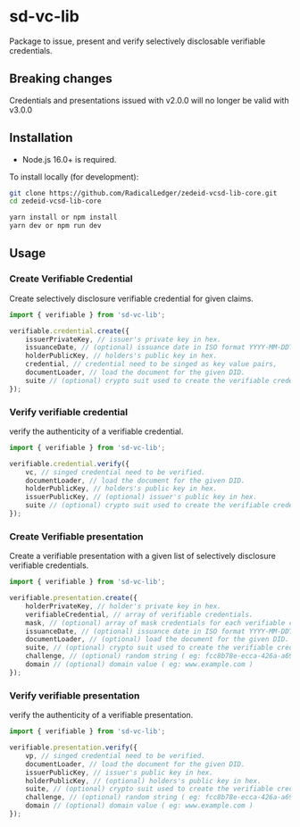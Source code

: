 # sd-vc-lib

Package to issue, present and verify selectively disclosable verifiable credentials.

## Breaking changes

Credentials and presentations issued with v2.0.0 will no longer be valid with v3.0.0

## Installation

-   Node.js 16.0+ is required.

To install locally (for development):

```bash
git clone https://github.com/RadicalLedger/zedeid-vcsd-lib-core.git
cd zedeid-vcsd-lib-core

yarn install or npm install
yarn dev or npm run dev
```

## Usage

### Create Verifiable Credential

Create selectively disclosure verifiable credential for given claims.

```ts
import { verifiable } from 'sd-vc-lib';

verifiable.credential.create({
    issuerPrivateKey, // issuer's private key in hex.
    issuanceDate, // (optional) issuance date in ISO format YYYY-MM-DDTHH:mm:ss
    holderPublicKey, // holders's public key in hex.
    credential, // credential need to be singed as key value pairs,
    documentLoader, // load the document for the given DID.
    suite // (optional) crypto suit used to create the verifiable credential.
});
```

### Verify verifiable credential

verify the authenticity of a verifiable credential.

```ts
import { verifiable } from 'sd-vc-lib';

verifiable.credential.verify({
    vc, // singed credential need to be verified.
    documentLoader, // load the document for the given DID.
    holderPublicKey, // holders's public key in hex.
    issuerPublicKey, // (optional) issuer's public key in hex.
    suite // (optional) crypto suit used to create the verifiable credential.
});
```

### Create Verifiable presentation

Create a verifiable presentation with a given list of selectively disclosure verifiable credentials.

```ts
import { verifiable } from 'sd-vc-lib';

verifiable.presentation.create({
    holderPrivateKey, // holder's private key in hex.
    verifiableCredential, // array of verifiable credentials.
    mask, // (optional) array of mask credentials for each verifiable credential in key pair format or an empty object.
    issuanceDate, // (optional) issuance date in ISO format YYYY-MM-DDTHH:mm:ss
    documentLoader, // (optional) load the document for the given DID.
    suite, // (optional) crypto suit used to create the verifiable credential.
    challenge, // (optional) random string ( eg: fcc8b78e-ecca-426a-a69f-8e7c927b845f )
    domain // (optional) domain value ( eg: www.example.com )
});
```

### Verify verifiable presentation

verify the authenticity of a verifiable presentation.

```ts
import { verifiable } from 'sd-vc-lib';

verifiable.presentation.verify({
    vp, // singed credential need to be verified.
    documentLoader, // load the document for the given DID.
    issuerPublicKey, // issuer's public key in hex.
    holderPublicKey, // (optional) holders's public key in hex.
    suite, // (optional) crypto suit used to create the verifiable credential.
    challenge, // (optional) random string ( eg: fcc8b78e-ecca-426a-a69f-8e7c927b845f )
    domain // (optional) domain value ( eg: www.example.com )
});
```
